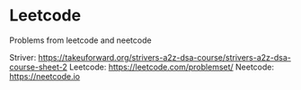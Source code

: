 # Leetcode
Problems from leetcode and neetcode

Striver: https://takeuforward.org/strivers-a2z-dsa-course/strivers-a2z-dsa-course-sheet-2
Leetcode: https://leetcode.com/problemset/
Neetcode: https://neetcode.io
